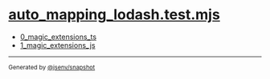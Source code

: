 # [auto_mapping_lodash.test.mjs](../auto_mapping_lodash.test.mjs)


- [0_magic_extensions_ts](0_magic_extensions_ts/0_magic_extensions_ts.md)
- [1_magic_extensions_js](1_magic_extensions_js/1_magic_extensions_js.md)

---

<sub>
  Generated by <a href="https://github.com/jsenv/core/tree/main/packages/independent/snapshot">@jsenv/snapshot</a>
</sub>
